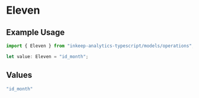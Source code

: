 # Eleven

## Example Usage

```typescript
import { Eleven } from "inkeep-analytics-typescript/models/operations";

let value: Eleven = "id_month";
```

## Values

```typescript
"id_month"
```
